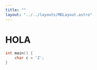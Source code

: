 ```yaml
---
title: ""
layout: "../../layouts/MDLayout.astro"
---
```


# HOLA

```c
int main() {
    char c = 'Z';
}
```